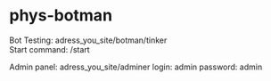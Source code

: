 # phys-botman
Bot Testing: adress_you_site/botman/tinker  <br>
Start command: /start

Admin panel: adress_you_site/adminer
login: admin
password: admin
